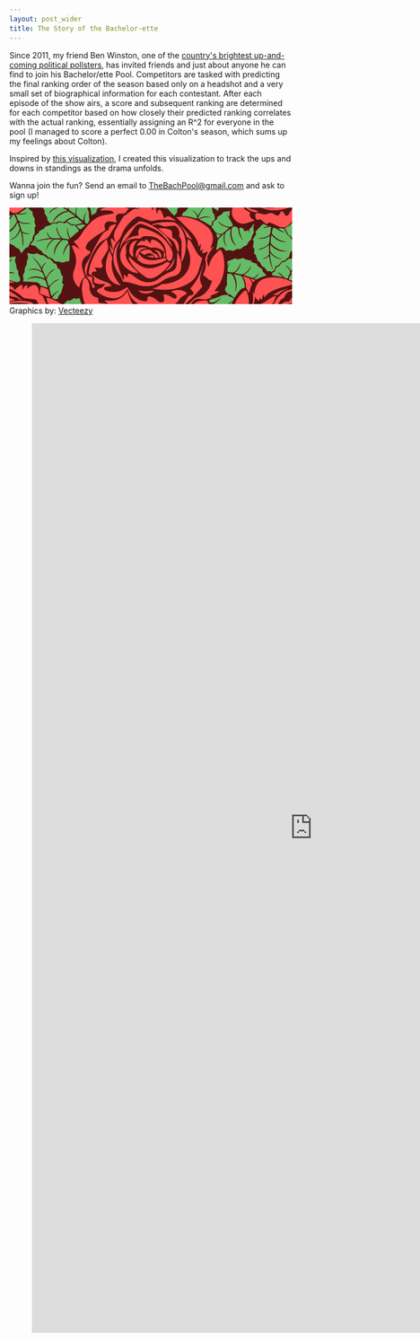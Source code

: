 ```yaml
---
layout: post_wider
title: The Story of the Bachelor-ette
---
```


Since 2011, my friend Ben Winston, one of the [country's brightest up-and-coming political pollsters](https://www.strategies360.com/2019/04/09/leading-political-researcher-joins-s360/), has invited friends and just about anyone he can find to join his Bachelor/ette Pool. Competitors are tasked with predicting the final ranking order of the season based only on a headshot and a very small set of biographical information for each contestant. After each episode of the show airs, a score and subsequent ranking are determined for each competitor based on how closely their predicted ranking correlates with the actual ranking, essentially assigning an R^2 for everyone in the pool (I managed to score a perfect 0.00 in Colton's season, which sums up my feelings about Colton).      

Inspired by [this visualization](http://thestoryoftheseason.com/), I created this visualization to track the ups and downs in standings as the drama unfolds. 

Wanna join the fun? Send an email to [TheBachPool@gmail.com](TheBachPool@gmail.com) and ask to sign up!

![](https://raw.githubusercontent.com/GWarrenn/gwarrenn.github.io/master/images/bachelor-ette/bachelor-ette.png)
Graphics by: <a target="_blank" href="https://www.vecteezy.com/">Vecteezy</a>

<figure class="video_container">
<iframe width="1000" height="1800" src="https://raw.githack.com/GWarrenn/bachelor-ette/master/index.html" frameborder="0" allowfullscreen="true"></iframe>
</figure>
<br>
